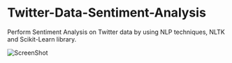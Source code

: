 # Twitter-Data-Sentiment-Analysis

Perform Sentiment Analysis on Twitter data by using NLP techniques, NLTK and Scikit-Learn library.

![ScreenShot](/images/bags-of-words.png)
